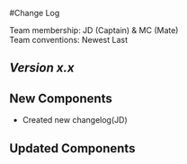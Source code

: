 #Change Log

Team membership:  JD (Captain) & MC (Mate)  
Team conventions: Newest Last

## *Version x.x*

## New Components
-   Created new changelog(JD)
    
## Updated Components
